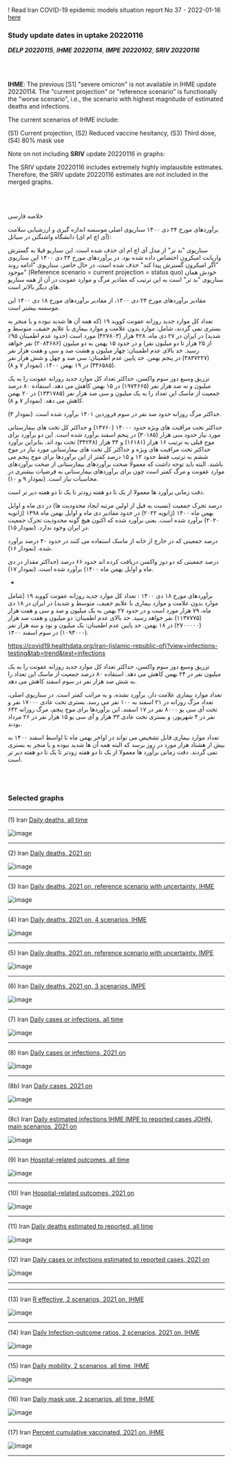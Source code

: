 ! Read Iran COVID-19 epidemic models situation report No 37 - 2022-01-16 [here](https://github.com/pourmalek/covir2/blob/main/situation%20reports/37%20Iran%20COVID-19%20epidemic%20models%20situation%20report%20No%2037%20–%202022-01-16.pdf)

### Study update dates in uptake 20220116

**_DELP 20220115_**, **_IHME 20220114_**, **_IMPE 20220102_**, **_SRIV 20220116_**

<br/><br/>

**IHME**: The previous [S1] "severe omicron" is not available in IHME update 20220114. The "current projection" or "reference scenario" is functionally the "worse scenario", i.e., the scenario with highest magnitude of estimated deaths and infections. 

The current scenarios of IHME include:

(S1) Current projection,
(S2) Reduced vaccine hesitancy,
(S3) Third dose,
(S4) 80% mask use



Note on not including **SRIV** update 20220116 in graphs:

The SRIV update 20220116 includes extremely highly implausible estimates. Therefore, the SRIV update 20220116 estimates are not included in the merged graphs. 

<br/><br/>


خلاصه فارسی

برآوردهای مورخ ۲۴ دی ۱۴۰۰ سناریوی اصلی موسسه اندازه گیری و ارزشیابی سلامت (آی اچ ام ای) دانشگاه واشنگتن در سیاتل: 

سناریوی "بد تر" از مدل آی اچ ام ای حذف شده است. این سناریو قبلا به گسترش واریانت امیکرون اختصاص داده شده بود. در برآوردهای مورخ ۲۴ دی ۱۴۰۰ این سناریوی "اگر امیکرون گسترش پیدا کند" حذف شده است. در حال حاضر، سناریوی "ادامه روند موجود" (Reference scenario = current projection = status quo) خودش همان سناریوی "بد تر" است به این ترتیب که مقادیر مرگ و موارد عفونت در آن از همه سناریو های دیگر بالاتر است. 

مقادیر برآوردهای مورخ ۲۴ دی ۱۴۰۰، از مقادیر برآوردهای مورخ ۱۸ دی ۱۴۰۰ این موسسه بیشتر است. 

تعداد کل موارد جدید روزانه عفونت کووید ۱۹ (که همه آن ها شدید نبوده و یا منجر به بستری نمی گردند، شامل: موارد بدون علامت و موارد بیماری با علایم خفیف، متوسط و شدید)‌ در ایران در ۲۷ دی ماه، ۴۲۸ هزار (۴۲۷۸۰۳) مورد است (حدود عدم اطمینان ۹۵٪ از ۲۵ هزار تا دو میلیون نفر) و در حدود ۱۵ بهمن به دو میلیون (۲۰۸۴۶۸۶) نفر  خواهد رسید. حد بالای عدم اطمینان: چهار میلیون و هشت صد و سی و هفت هزار نفر (۴۸۳۷۲۲۷) در پنجم  بهمن. حد پایین عدم اطمینان: سی صد و چهل و شش هزار نفر (۳۴۶۵۸۵) در ۱۹  بهمن ۱۴۰۰. (نمودار ۷ و ۸).

تزریق وسیع دوز سوم واکسن، حداکثر تعداد کل موارد جدید روزانه عفونت را به یک میلیون  و نه صد هزار نفر  (۱۹۷۴۶۶۵)‌ در ۱۵ بهمن کاهش می دهد. استفاده ۸۰ درصد جمعیت از ماسک این تعداد را به یک میلیون و سی صد هزار نفر (۱۳۳۱۷۸۵) در ۲۰ بهمن کاهش می دهد. (نمودار ۷ و ۸).

حداکثر مرگ روزانه حدود صد نفر در سوم فروردین ۱۴۰۱ برآورد شده است. (نمودار ۳).

حداکثر تخت مراقبت های ویژه حدود ۱۴۰۰۰ (۱۳۷۶۰) و حداکثر کل تخت های بیمارستانی مورد نیاز حدود سی هزار (۳۰۱۸۵)‌ در پنجم اسفند برآورد شده است. این دو برآورد برای موج قبلی به ترتیب ۱۶ هزار (۱۶۱۸۱) و  ۳۴ هزار (۳۴۲۴۸) تخت بود اند. بنابراین برآورد حداکثر تخت مراقبت های ویژه و حداکثر کل تخت های بیمارستانی مورد نیاز در موج ششم به ترتیب فقط حدود ۱۲ و ۱۵ درصد کمتر از این برآوردها برای موج پنجم می باشند. البته باید توجه داشت که معمولا صحت برآوردهای بیمارستانی از صحت برآوردهای موارد عفونت و مرگ کمتر است چون برای برآوردهای بیمارستانی به فرضیات بیشتری در محاسبات نیاز است. (نمودار ۹ و ۱۰).

دقت زمانی برآورد ها معمولا از یک تا دو هفته زودتر تا یک تا دو هفته دیر تر است.

درصد تحرک جمعیت (نسبت به قبل از اولین مرتبه ایجاد محدودیت ها) در دی ماه و اوایل بهمن ماه ۱۴۰۰ (ژانویه ۲۰۲۲) در حدود مقادیر  دی ماه و اوایل بهمن ماه ۱۳۹۸ (ژانویه ۲۰۲۰) برآورد شده است. یعنی برآورد شده که اکنون هیچ گونه محدودیت تحرک جمعیت در ایران وجود ندارد. (نمودار ۱۵).

درصد جمعیتی که در خارج از خانه از ماسک استفاده می کنند در حدود ۴۰ درصد برآورد شده. (نمودار ۱۶).

درصد جمعیتی که دو دوز واکسن دریافت کرده اند حدود ۶۶ درصد (حداکثر مقدار در دی ماه و اوایل بهمن ماه ۱۴۰۰) برآورد شده است. (نمودار ۱۷). 

*

برآوردهای مورخ ۱۸ دی ۱۴۰۰ : تعداد کل موارد جدید روزانه عفونت کووید ۱۹ (شامل موارد بدون علامت و موارد بیماری با علایم خفیف، متوسط و شدید)‌ در ایران در ۱۸ دی ماه، ۷۹ هزار مورد است و در حدود ۲۷ بهمن به یک میلیون و صد و سی و هفت هزار (۱۱۳۷۷۷۵) نفر خواهد رسید. حد بالای عدم اطمینان: دو میلیون و هفت صد هزار (۲۷۰۰۰۰۰) در ۱۸ بهمن. حد پایین عدم اطمینان: یک میلیون و نود و سه هزار نفر (۱۰۹۳۰۰۰) در سوم اسفند ۱۴۰۰. 

https://covid19.healthdata.org/iran-(islamic-republic-of)?view=infections-testing&tab=trend&test=infections


تزریق وسیع دوز سوم واکسن، حداکثر تعداد کل موارد جدید روزانه عفونت را به یک میلیون نفر در ۲۴ بهمن کاهش می دهد. استفاده ۸۰ درصد جمعیت از ماسک این تعداد را به شش صد هزار نفر در سوم اسفند کاهش می دهد.

تعداد موارد بیماری علامت دار، برآورد نشده، و به مراتب کمتر است. در سناریوی اصلی، تعداد مرگ روزانه در ۲۱ اسفند به ۱۰۰ نفر می رسد. بستری تخت عادی ۱۷۰۰۰ نفر و تخت آی سی یو ۸۰۰۰ نفر در ۱۷ اسفند. این برآوردها برای موج پنجم، مرگ روزانه ۶۴۲ نفر در ۴ شهریور، و بستری تخت عادی ۳۳ هزار و آی سی یو ۱۵ هزار نفر در ۲۶ مرداد بودند.

تعداد موارد بیماری قابل تشخیص می تواند در اواخر بهمن ماه تا اواسط اسفند ۱۴۰۰ به بیش از هشتاد هزار مورد در روز برسد که البته همه آن ها شدید نبوده و یا منجر به بستری نمی گردند. 
دقت زمانی برآورد ها معمولا از یک تا دو هفته زودتر تا یک تا دو هفته دیر تر است.

<br/><br/>


### Selected graphs

****

(1) Iran [Daily deaths, all time](https://github.com/pourmalek/covir2/blob/main/20220116/output/merge/graph%2011%20COVID-19%20daily%20deaths%2C%20Iran%2C%20reference%20scenarios%2C%20all%20time.pdf)

![image](https://user-images.githubusercontent.com/30849720/149817834-c5a73b09-0543-46ce-9135-88b4fb204199.png)

****

(2) Iran [Daily deaths, 2021 on](https://github.com/pourmalek/covir2/blob/main/20220116/output/merge/graph%2012%20COVID-19%20daily%20deaths%2C%20Iran%2C%20reference%20scenarios.pdf)

![image](https://user-images.githubusercontent.com/30849720/149817914-51e78c1c-78f2-4df1-b37e-dd99ea1c1e21.png)

****

(3) Iran [Daily deaths, 2021 on, reference scenario with uncertainty, IHME](https://github.com/pourmalek/covir2/blob/main/20220116/output/merge/graph%2014%20COVID-19%20daily%20deaths%2C%20Iran%2C%20reference%20scenario%20with%20uncertainty%2C%20IHME.pdf)

![image](https://user-images.githubusercontent.com/30849720/149818005-0fccb5dc-a2e0-45f3-8d90-0f35299d655e.png)

****

(4) Iran [Daily deaths, 2021 on, 4 scenarios, IHME](https://github.com/pourmalek/covir2/blob/main/20220116/output/merge/graph%2015%20COVID-19%20daily%20deaths%2C%20Iran%2C%204%20scenarios%2C%20IHME.pdf)

![image](https://user-images.githubusercontent.com/30849720/149820748-ef0ec5f8-399e-48f1-a272-6f57a4edf78d.png)

****

(5) Iran [Daily deaths, 2021 on, reference scenario with uncertainty, IMPE](https://github.com/pourmalek/covir2/blob/main/20220116/output/merge/graph%2016%20COVID-19%20daily%20deaths%2C%20Iran%2C%20reference%20scenario%20with%20uncertainty%2C%20IMPE.pdf)

![image](https://user-images.githubusercontent.com/30849720/149818374-14d80c20-a70f-454b-ad16-b117a3b016e1.png)

****

(6) Iran [Daily deaths, 2021 on, 3 scenarios, IMPE](https://github.com/pourmalek/covir2/blob/main/20220116/output/merge/graph%2017%20COVID-19%20daily%20deaths%2C%20Iran%2C%203%20scenarios%2C%20IMPE.pdf)

![image](https://user-images.githubusercontent.com/30849720/149824152-6cbc27c1-3940-42ea-9d8c-86888fbaccce.png)

****

(7) Iran [Daily cases or infections, all time](https://github.com/pourmalek/covir2/blob/main/20220116/output/merge/graph%2021%20COVID-19%20daily%20cases%2C%20Iran%2C%20reference%20scenarios%2C%20all%20time.pdf)

![image](https://user-images.githubusercontent.com/30849720/149818879-590ec216-4de2-445c-aa79-a8ba5dcb990c.png)
    
****

(8) Iran [Daily cases or infections, 2021 on](https://github.com/pourmalek/covir2/blob/main/20220116/output/merge/graph%2022%20COVID-19%20daily%20cases%2C%20Iran%2C%20reference%20scenarios.pdf)

![image](https://user-images.githubusercontent.com/30849720/149818957-09613b20-e711-43f9-af93-e2f087bfea3e.png)
  
****

(8b) Iran [Daily cases, 2021 on](https://github.com/pourmalek/covir2/blob/main/20220116/output/merge/graph%2022b%20COVID-19%20daily%20cases%2C%20Iran%2C%20reference%20scenarios.pdf)

![image](https://user-images.githubusercontent.com/30849720/149819046-cfa9e3b9-34e2-42d9-941b-f98f1d91b67f.png)

****

(8c) Iran [Daily estimated infections IHME IMPE to reported cases JOHN, main scenarios, 2021 on](https://github.com/pourmalek/covir2/blob/main/20220116/output/merge/graph%2029%20C19%20daily%20estimated%20infections%20to%20reported%20cases%2C%20Iran%2C%20reference%20scenarios%202021.pdf)

![image](https://user-images.githubusercontent.com/30849720/149819130-45359e88-28c8-4cd8-860c-1bf394a98c7e.png)

****

(9) Iran [Hospital-related outcomes, all time](https://github.com/pourmalek/covir2/blob/main/20220116/output/merge/graph%2071a%20COVID-19%20hospital-related%20outcomes%2C%20all%20time.pdf)

![image](https://user-images.githubusercontent.com/30849720/149819202-4fca2060-f6c1-4b39-9b4c-0cd2f746facc.png)

****

(10) Iran [Hospital-related outcomes, 2021 on](https://github.com/pourmalek/covir2/blob/main/20220116/output/merge/graph%2072%20COVID-19%20hospital-related%20outcomes%2C%20wo%20extremes%2C%202021.pdf)

![image](https://user-images.githubusercontent.com/30849720/149819305-fba17396-5ebd-4912-b7f5-222907f283d8.png)

****

(11) Iran [Daily deaths estimated to reported, all time](https://github.com/pourmalek/covir2/blob/main/20220116/output/merge/graph%2091%20COVID-19%20daily%20deaths%20estimated%20to%20reported%2C%20Iran%2C%20reference%20scenarios%2C%20all%20time.pdf)

![image](https://user-images.githubusercontent.com/30849720/149819387-2c1b814d-1686-402b-8782-3e0ce6f9fa3c.png)
  
****

(12) Iran [Daily cases or infections estimated to reported cases, 2021 on](https://github.com/pourmalek/covir2/blob/main/20220116/output/merge/graph%2094%20COVID-19%20daily%20cases%20estimated%20to%20reported%2C%20Iran%2C%20reference%20scenarios.pdf) 

![image](https://user-images.githubusercontent.com/30849720/149820114-b1327b83-c470-4c17-a6c1-11a62bdab9bb.png)
  
****
****

(13) Iran [R effective, 2 scenarios, 2021 on, IHME](https://github.com/pourmalek/covir2/blob/main/20220116/output/merge/graph%20101%20COVID-19%20R%20effective%2C%20Iran%2C%202%20scenarios%2001jun2021%20on.pdf)

![image](https://user-images.githubusercontent.com/30849720/149820342-a95fe179-1a6d-47d4-83a9-3c64278d5318.png)

****

(14) Iran [Daily Infection-outcome ratios, 2 scenarios, 2021 on, IHME](https://github.com/pourmalek/covir2/blob/main/20220116/output/merge/graph%20102%20COVID-19%20daily%20Infection%20outcomes%20ratios%2C%20Iran%202%20scenarios%2C%20IHME.pdf)

![image](https://user-images.githubusercontent.com/30849720/149821982-aefbac09-9c78-4de2-a13f-2744dd517192.png)

****

(15) Iran [Daily mobility, 2 scenarios, all time, IHME](https://github.com/pourmalek/covir2/blob/main/20220116/output/merge/graph%20103%20COVID-19%20daily%20mobility%2C%20Iran%2C%202%20scenarios%20IHME.pdf)

![image](https://user-images.githubusercontent.com/30849720/149824319-b3badd1f-8313-44d3-bb2f-232d0ca63efb.png)

****

(16) Iran [Daily mask use, 2 scenarios, all time, IHME](https://github.com/pourmalek/covir2/blob/main/20220116/output/merge/graph%20104%20COVID-19%20daily%20mask_use%2C%20Iran%2C%202%20scenarios%20IHME.pdf)

![image](https://user-images.githubusercontent.com/30849720/149825296-a5b9afa0-b3ff-461c-aeca-697c4b6b51de.png)

****

(17) Iran [Percent cumulative vaccinated, 2021 on, IHME](https://github.com/pourmalek/covir2/blob/main/20220116/output/merge/graph%20105%20COVID-19%20cumulative%20vaccinated%20percent%2C%20Iran%20IHME.pdf)

![image](https://user-images.githubusercontent.com/30849720/149825345-898ce596-a802-401e-9810-01483905f128.png)

****



